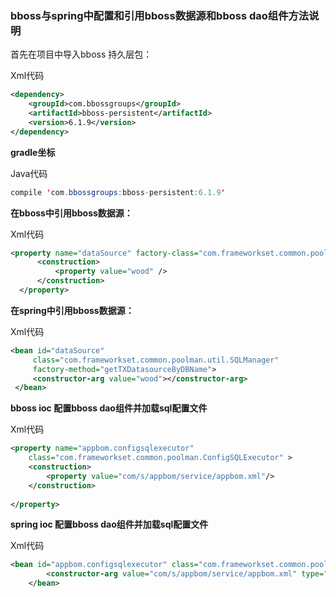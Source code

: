 ### bboss与spring中配置和引用bboss数据源和bboss dao组件方法说明

首先在项目中导入bboss 持久层包：

Xml代码

```xml
<dependency>   
    <groupId>com.bbossgroups</groupId>   
    <artifactId>bboss-persistent</artifactId>   
    <version>6.1.9</version>   
</dependency>
```

**gradle坐标**

Java代码

```java
compile 'com.bbossgroups:bboss-persistent:6.1.9'  

```

   **在bboss中引用bboss数据源：**

Xml代码

```xml
<property name="dataSource" factory-class="com.frameworkset.common.poolman.util.SQLManager" factory-method="getTXDatasourceByDBName">    
      <construction>    
          <property value="wood" />    
      </construction>    
  </property>  
```

 **在spring中引用bboss数据源：**

Xml代码

```xml
<bean id="dataSource"   
     class="com.frameworkset.common.poolman.util.SQLManager"  
     factory-method="getTXDatasourceByDBName">  
     <constructor-arg value="wood"></constructor-arg>  
 </bean>
```

**bboss ioc 配置bboss dao组件并加载sql配置文件**     

Xml代码

```xml
<property name="appbom.configsqlexecutor"          
    class="com.frameworkset.common.poolman.ConfigSQLExecutor" >  
    <construction>  
        <property value="com/s/appbom/service/appbom.xml"/>  
    </construction>  
      
</property>  
```

**spring ioc 配置bboss dao组件并加载sql配置文件**

Xml代码

```xml
<bean id="appbom.configsqlexecutor" class="com.frameworkset.common.poolman.ConfigSQLExecutor">                                    
        <constructor-arg value="com/s/appbom/service/appbom.xml" type="String" index ="1"></constructor-arg>                            
    </bean>  
```

